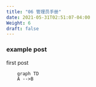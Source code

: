 ```yaml
---
title: "06 管理员手册"
date: 2021-05-31T02:51:07-04:00
Weight: 6
draft: false
---
```



### example post


first post

```mermaid
    graph TD
    A -->B
```

